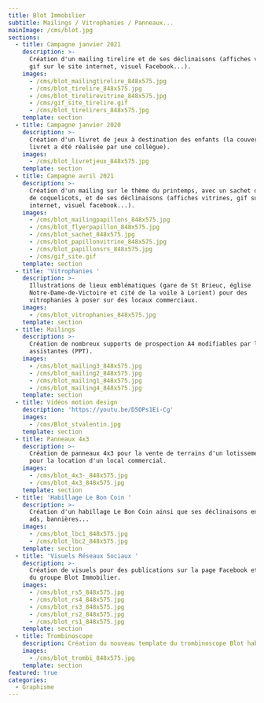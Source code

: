```yaml
---
title: Blot Immobilier
subtitle: Mailings / Vitrophanies / Panneaux...
mainImage: /cms/blot.jpg
sections:
  - title: Campagne janvier 2021
    description: >-
      Création d'un mailing tirelire et de ses déclinaisons (affiches vitrines,
      gif sur le site internet, visuel Facebook...).
    images:
      - /cms/blot_mailingtirelire_848x575.jpg
      - /cms/blot_tirelire_848x575.jpg
      - /cms/blot_tirelirevitrine_848x575.jpg
      - /cms/gif_site_tirelire.gif
      - /cms/blot_tirelirers_848x575.jpg
    template: section
  - title: Campagne janvier 2020
    description: >-
      Création d'un livret de jeux à destination des enfants (la couverture du
      livret a été réalisée par une collègue).
    images:
      - /cms/blot_livretjeux_848x575.jpg
    template: section
  - title: Campagne avril 2021
    description: >-
      Création d'un mailing sur le thème du printemps, avec un sachet de graines
      de coquelicots, et de ses déclinaisons (affiches vitrines, gif sur le site
      internet, visuel facebook...).
    images:
      - /cms/blot_mailingpapillons_848x575.jpg
      - /cms/blot_flyerpapillon_848x575.jpg
      - /cms/blot_sachet_848x575.jpg
      - /cms/blot_papillonvitrine_848x575.jpg
      - /cms/blot_papillonsrs_848x575.jpg
      - /cms/gif_site.gif
    template: section
  - title: 'Vitrophanies '
    description: >-
      Illustrations de lieux emblématiques (gare de St Brieuc, église
      Notre-Dame-de-Victoire et cité de la voile à Lorient) pour des
      vitrophanies à poser sur des locaux commerciaux.
    images:
      - /cms/blot_vitrophanies_848x575.jpg
    template: section
  - title: Mailings
    description: >-
      Création de nombreux supports de prospection A4 modifiables par les
      assistantes (PPT).
    images:
      - /cms/blot_mailing3_848x575.jpg
      - /cms/blot_mailing2_848x575.jpg
      - /cms/blot_mailing1_848x575.jpg
      - /cms/blot_mailing4_848x575.jpg
    template: section
  - title: Vidéos motion design
    description: 'https://youtu.be/D5OPs1Ei-Cg'
    images:
      - /cms/Blot_stvalentin.jpg
    template: section
  - title: Panneaux 4x3
    description: >-
      Création de panneaux 4x3 pour la vente de terrains d'un lotissement et
      pour la location d'un local commercial.
    images:
      - /cms/blot_4x3-_848x575.jpg
      - /cms/blot_4x3_848x575.jpg
    template: section
  - title: 'Habillage Le Bon Coin '
    description: >-
      Création d'un habillage Le Bon Coin ainsi que ses déclinaisons en native
      ads, bannières...
    images:
      - /cms/blot_lbc1_848x575.jpg
      - /cms/blot_lbc2_848x575.jpg
    template: section
  - title: 'Visuels Réseaux Sociaux '
    description: >-
      Création de visuels pour des publications sur la page Facebook et LinkedIn
      du groupe Blot Immobilier.
    images:
      - /cms/blot_rs5_848x575.jpg
      - /cms/blot_rs4_848x575.jpg
      - /cms/blot_rs3_848x575.jpg
      - /cms/blot_rs2_848x575.jpg
      - /cms/blot_rs1_848x575.jpg
    template: section
  - title: Trombinoscope
    description: Création du nouveau template du trombinoscope Blot habitation
    images:
      - /cms/blot_trombi_848x575.jpg
    template: section
featured: true
categories:
  - Graphisme
---
```


